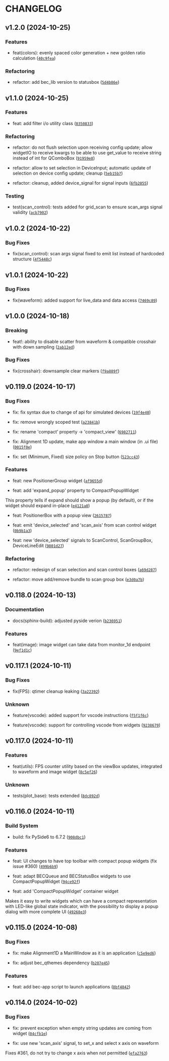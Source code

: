 # CHANGELOG


## v1.2.0 (2024-10-25)

### Features

* feat(colors): evenly spaced color generation + new golden ratio calculation ([`40c9fea`](https://gitlab.psi.ch/bec/bec_widgets/-/commit/40c9fea35f869ef52e05948dd1989bcd99f602e0))

### Refactoring

* refactor: add bec_lib version to statusbox ([`5d4b86e`](https://gitlab.psi.ch/bec/bec_widgets/-/commit/5d4b86e1c6e1800051afce4f991153e370767fa6))


## v1.1.0 (2024-10-25)

### Features

* feat: add filter i/o utility class ([`0350833`](https://gitlab.psi.ch/bec/bec_widgets/-/commit/0350833f36e0a7cadce4173f9b1d1fbfdf985375))

### Refactoring

* refactor: do not flush selection upon receiving config update; allow widgetIO to receive kwargs to be able to use get_value to receive string instead of int for QComboBox ([`91959e8`](https://gitlab.psi.ch/bec/bec_widgets/-/commit/91959e82de8586934af3ebb5aaa0923930effc51))

* refactor: allow to set selection in DeviceInput; automatic update of selection on device config update; cleanup ([`5eb15b7`](https://gitlab.psi.ch/bec/bec_widgets/-/commit/5eb15b785f12e30eb8ccbc56d4ad9e759a4cf5eb))

* refactor: cleanup, added device_signal for signal inputs ([`6fb2055`](https://gitlab.psi.ch/bec/bec_widgets/-/commit/6fb20552ff57978f4aeb79fd7f062f8d6b5581e7))

### Testing

* test(scan_control): tests added for grid_scan to ensure scan_args signal validity ([`acb7902`](https://gitlab.psi.ch/bec/bec_widgets/-/commit/acb79020d4be546efc001ff47b6f5cdba2ee9375))


## v1.0.2 (2024-10-22)

### Bug Fixes

* fix(scan_control): scan args signal fixed to emit list instead of hardcoded structure ([`4f5448c`](https://gitlab.psi.ch/bec/bec_widgets/-/commit/4f5448cf51a204e077af162c7f0aed1f1a60e57a))


## v1.0.1 (2024-10-22)

### Bug Fixes

* fix(waveform): added support for live_data and data access ([`7469c89`](https://gitlab.psi.ch/bec/bec_widgets/-/commit/7469c892c8076fc09e61f173df6920c551241cec))


## v1.0.0 (2024-10-18)

### Breaking

* feat!: ability to disable scatter from waveform & compatible crosshair with down sampling ([`2ab12ed`](https://gitlab.psi.ch/bec/bec_widgets/-/commit/2ab12ed60abb995abc381d9330fdcf399796d9e5))

### Bug Fixes

* fix(crosshair): downsample clear markers ([`f9a889f`](https://gitlab.psi.ch/bec/bec_widgets/-/commit/f9a889fc6d380b9e587edcb465203122ea0bffc1))


## v0.119.0 (2024-10-17)

### Bug Fixes

* fix: fix syntax due to change of api for simulated devices ([`19f4e40`](https://gitlab.psi.ch/bec/bec_widgets/-/commit/19f4e407e00ee242973ca4c3f90e4e41a4d3e315))

* fix: remove wrongly scoped test ([`a23841b`](https://gitlab.psi.ch/bec/bec_widgets/-/commit/a23841b2553dc7162da943715d58275c7dc39ed9))

* fix: rename 'compact' property -> 'compact_view' ([`6982711`](https://gitlab.psi.ch/bec/bec_widgets/-/commit/6982711fea5fb8a73845ed7c0692e3ec53ef7871))

* fix: Alignment 1D update, make app window a main window (in .ui file) ([`0015f0e`](https://gitlab.psi.ch/bec/bec_widgets/-/commit/0015f0e2d62adc02d3ef334e1f6dbb2d0288fec6))

* fix: set (Minimum, Fixed) size policy on Stop button ([`523cc43`](https://gitlab.psi.ch/bec/bec_widgets/-/commit/523cc435725b10b7d59a4477a1aaa24a1f3e37a2))

### Features

* feat: new PositionerGroup widget ([`af9655d`](https://gitlab.psi.ch/bec/bec_widgets/-/commit/af9655de0c541092437accfbaa779628a2f48ccb))

* feat: add 'expand_popup' property to CompactPopupWidget

This property tells if expand should show a popup (by default), or
if the widget should expand in-place ([`e4121a0`](https://gitlab.psi.ch/bec/bec_widgets/-/commit/e4121a01cb6b8d496e630cd43bc642b994b8f310))

* feat: PositionerBox with a popup view ([`2615787`](https://gitlab.psi.ch/bec/bec_widgets/-/commit/261578796f1de8ca9cab9b91659bc1484f7aa89d))

* feat: emit 'device_selected' and 'scan_axis' from scan control widget ([`0b9b1a3`](https://gitlab.psi.ch/bec/bec_widgets/-/commit/0b9b1a3c89a98505079f7d4078915b7bbfaa1e23))

* feat: new 'device_selected' signals to ScanControl, ScanGroupBox, DeviceLineEdit ([`9801d27`](https://gitlab.psi.ch/bec/bec_widgets/-/commit/9801d2769eb0ee95c94ec0c011e1dac1407142ae))

### Refactoring

* refactor: redesign of scan selection and scan control boxes ([`a69d287`](https://gitlab.psi.ch/bec/bec_widgets/-/commit/a69d2870e2b3539739781d741b27b8599c0f4abd))

* refactor: move add/remove bundle to scan group box ([`e3d0a7b`](https://gitlab.psi.ch/bec/bec_widgets/-/commit/e3d0a7bbf9918dc16eb7227a178c310256ce570d))


## v0.118.0 (2024-10-13)

### Documentation

* docs(sphinx-build): adjusted pyside verion ([`b236951`](https://gitlab.psi.ch/bec/bec_widgets/-/commit/b23695167ab969f754a058ffdccca2b40f00a008))

### Features

* feat(image): image widget can take data from monitor_1d endpoint ([`9ef1d1c`](https://gitlab.psi.ch/bec/bec_widgets/-/commit/9ef1d1c9ac2178d9fa2e655942208f8abbdf5c1b))


## v0.117.1 (2024-10-11)

### Bug Fixes

* fix(FPS): qtimer cleanup leaking ([`3a22392`](https://gitlab.psi.ch/bec/bec_widgets/-/commit/3a2239278075de7489ad10a58c31d7d89715e221))

### Unknown

* feature(vscode): added support for vscode instructions ([`f5f1f6c`](https://gitlab.psi.ch/bec/bec_widgets/-/commit/f5f1f6c304b890dc162e8653005233bce4ea82e4))

* feature(vscode): support for controlling vscode from widgets ([`9238679`](https://gitlab.psi.ch/bec/bec_widgets/-/commit/923867947f62db026ac0378c30ef62c883596058))


## v0.117.0 (2024-10-11)

### Features

* feat(utils): FPS counter utility based on the viewBox updates, integrated to waveform and image widget ([`8c5ef26`](https://gitlab.psi.ch/bec/bec_widgets/-/commit/8c5ef268430d5243ac05fcbbdb6b76ad24ac5735))

### Unknown

* tests(plot_base): tests extended ([`8dc892d`](https://gitlab.psi.ch/bec/bec_widgets/-/commit/8dc892df0a47ccbdd812555b7c5775a455a23ede))


## v0.116.0 (2024-10-11)

### Build System

* build: fix PySide6 to 6.7.2 ([`908dbc1`](https://gitlab.psi.ch/bec/bec_widgets/-/commit/908dbc1760da5b323722207163f00850b84fb90b))

### Features

* feat: UI changes to have top toolbar with compact popup widgets (fix issue #360) ([`499b6b9`](https://gitlab.psi.ch/bec/bec_widgets/-/commit/499b6b9a12efd931b5728b519404c41a7e29e4d6))

* feat: adapt BECQueue and BECStatusBox widgets to use CompactPopupWidget ([`94ce92f`](https://gitlab.psi.ch/bec/bec_widgets/-/commit/94ce92f5b054d25ea3bb7976c1f75e14b78b9edc))

* feat: add 'CompactPopupWidget' container widget

Makes it easy to write widgets which can have a compact
representation with LED-like global state indicator,
with the possibility to display a popup dialog with more
complete UI ([`49268e3`](https://gitlab.psi.ch/bec/bec_widgets/-/commit/49268e3829406d70b09e4d88989812f5578e46f4))


## v0.115.0 (2024-10-08)

### Bug Fixes

* fix: make Alignment1D a MainWindow as it is an application ([`c5e9ed6`](https://gitlab.psi.ch/bec/bec_widgets/-/commit/c5e9ed6e422acb908e1ada32822f5d7cc256ade7))

* fix: adjust bec_qthemes dependency ([`b207e45`](https://gitlab.psi.ch/bec/bec_widgets/-/commit/b207e45a67818ee061272ce00a09fe7ea31cd1ba))

### Features

* feat: add bec-app script to launch applications ([`8bf4842`](https://gitlab.psi.ch/bec/bec_widgets/-/commit/8bf48427884338672a8e3de3deb20439b0bfdf99))


## v0.114.0 (2024-10-02)

### Bug Fixes

* fix: prevent exception when empty string updates are coming from widget ([`04cfb1e`](https://gitlab.psi.ch/bec/bec_widgets/-/commit/04cfb1edf19437d54f07b868bcf3cfc2a35fd3bc))

* fix: use new 'scan_axis' signal, to set_x and select x axis on waveform

Fixes #361, do not try to change x axis when not permitted ([`efa2763`](https://gitlab.psi.ch/bec/bec_widgets/-/commit/efa276358b0f5a45cce9fa84fa5f9aafaf4284f7))
